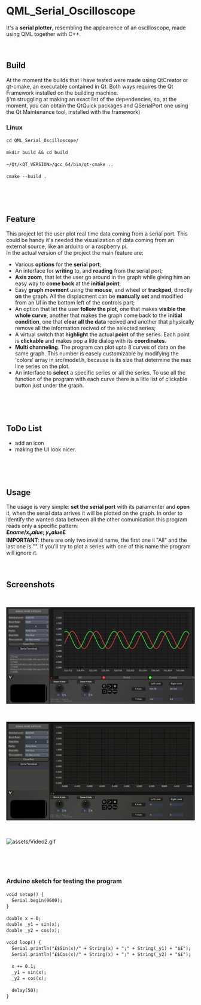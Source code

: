 # QML_Serial_Oscilloscope
It's a **serial plotter**, resembling the appearence of an oscilloscope, made using QML together with C++.
<br>
<br>
<br>
## Build
At the moment the builds that i have tested were made using QtCreator or qt-cmake, an executable contained in Qt. Both ways requires the Qt Framework installed on the building machine.<br>
(i'm struggling at making an exact list of the dependencies, so, at the moment, you can obtain the QtQuick packages and QSerialPort one using the Qt Maintenance tool, installed with the framework)
<br>
### Linux
```
cd QML_Serial_Oscilloscope/

mkdir build && cd build

~/Qt/<QT_VERSION>/gcc_64/bin/qt-cmake ..

cmake --build .
```
<br>
<br>
<br>

## Feature
This project let the user plot real time data coming from a serial port. This could be handy it's needed the visualization of data coming from an external source, like an arduino or a raspberry pi.<br>
In the actual version of the project the main feature are:

- Various **options** for the **serial port**;
- An interface for **writing** to, and **reading** from the serial port;
- **Axis zoom**, that let the user go around in the graph while giving him an easy way to **come back** at the **initial point**;
- Easy **graph movment** using the **mouse**, and wheel or **trackpad**, directly **on** the graph. All the displacment can be **manually set** and modified from an UI in the bottom left of the controls part;
- An option that let the user **follow the plot**, one that makes **visible the whole curve**, another that makes the graph come back to the **initial condition**, one that **clear all the data** recived and another that physically remove all the information recived of the selected series;
- A virtual switch that **highlight** the actual **point** of the series. Each point is **clickable** and makes pop a litle dialog with its **coordinates**.
- **Multi channeling**. The program can plot upto 8 curves of data on the same graph. This number is easely customizable by modifying the 'colors' array in src/model.h, because is its size that determine the max line series on the plot.
- An interface to **select** a specific series or all the series. To use all the function of the program with each curve there is a litle list of clickable button just under the graph.
<br>
<br>
<br>

## ToDo List
- add an icon
- making the UI look nicer.
<br>
<br>
<br>

## Usage
The usage is very simple: **set the serial port** with its paramenter and **open** it, when the serial data arrives it will be plotted on the graph.
In order to identify the wanted data between all the other comunication this program reads only a specific pattern:<br>
**£$name/x_value;y_value$£**<br>
**IMPORTANT**: there are only two invalid name, the first one il "All" and the last one is "". If you'll try to plot a series with one of this name the program will ignore it.
<br>
<br>
<br>

## Screenshots
<br>

![assets/Screen1.png](/assets/Screen1.png)

<br>

![assets/Video1.gif](/assets/Video1.gif)

<br>

![assets/Video2.gif](/assets/Video2.gif)

<br>
<br>
<br>

### Arduino sketch for testing the program
```
void setup() {
  Serial.begin(9600);
}

double x = 0;
double _y1 = sin(x);
double _y2 = cos(x);

void loop() {
  Serial.println("£$Sin(x)/" + String(x) + ";" + String(_y1) + "$£");
  Serial.println("£$Cos(x)/" + String(x) + ";" + String(_y2) + "$£");

  x += 0.1;
  _y1 = sin(x);
  _y2 = cos(x);

  delay(50);
}


```
